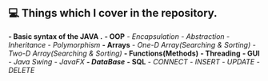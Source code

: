 ## 💻 Things which I cover in the repository.

**-  Basic syntax of the JAVA .**
**- OOP**
  *- Encapsulation*
  *- Abstraction*
  *- Inheritance*
  *- Polymorphism*
**- Arrays**
  *-  One-D Array(Searching & Sorting)* 
  *-  Two-D Array(Searching & Sorting)* 
**- Functions(Methods)**
**- Threading**
**- GUI**
   *- Java Swing*
   *- JavaFX*
***- DataBase***
 **- SQL**
    *- CONNECT* 
    *- INSERT*
    *- UPDATE*
    *- DELETE*
